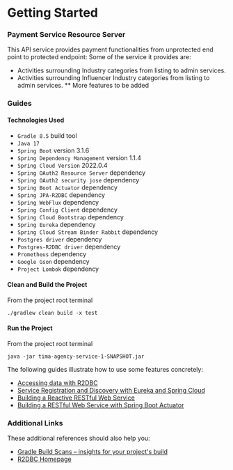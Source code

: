 # Getting Started

### Payment Service Resource Server

This API service provides payment functionalities from unprotected end point to protected endpoint:
Some of the service it provides are:

* Activities surrounding Industry categories from listing to admin services.
* Activities surrounding Influencer Industry categories from listing to admin services.
  ** More features to be added

### Guides

#### Technologies Used

* `Gradle 8.5` build tool
* `Java 17`
* `Spring Boot` version 3.1.6
* `Spring Dependency Management` version 1.1.4
* `Spring Cloud Version` 2022.0.4
* `Spring OAuth2 Resource Server` dependency
* `Spring OAuth2 security jose` dependency
* `Spring Boot Actuator` dependency
* `Spring JPA-R2DBC` dependency
* `Spring WebFlux` dependency
* `Spring Config Client` dependency
* `Spring Cloud Bootstrap` dependency
* `Spring Eureka` dependency
* `Spring Cloud Stream Binder Rabbit` dependency
* `Postgres driver` dependency
* `Postgres-R2DBC driver` dependency
* `Prometheus` dependency
* `Google Gson` dependency
* `Project Lombok` dependency

#### Clean and Build the Project
From the project root terminal

`./gradlew clean build -x test`

#### Run the Project
From the project root terminal

`java -jar tima-agency-service-1-SNAPSHOT.jar`

The following guides illustrate how to use some features concretely:

* [Accessing data with R2DBC](https://spring.io/guides/gs/accessing-data-r2dbc/)
* [Service Registration and Discovery with Eureka and Spring Cloud](https://spring.io/guides/gs/service-registration-and-discovery/)
* [Building a Reactive RESTful Web Service](https://spring.io/guides/gs/reactive-rest-service/)
* [Building a RESTful Web Service with Spring Boot Actuator](https://spring.io/guides/gs/actuator-service/)

### Additional Links

These additional references should also help you:

* [Gradle Build Scans – insights for your project's build](https://scans.gradle.com#gradle)
* [R2DBC Homepage](https://r2dbc.io)

